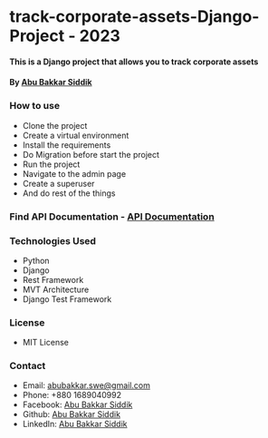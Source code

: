 # track-corporate-assets-Django-Project - 2023
#### This is a Django project that allows you to track corporate assets
#### By **[Abu Bakkar Siddik](https://github.com/AbuBakkar32/track-corporate-assets-Django-Project.git/)**

### How to use
* Clone the project
* Create a virtual environment
* Install the requirements
* Do Migration before start the project
* Run the project
* Navigate to the admin page
* Create a superuser
* And do rest of the things

### Find API Documentation - [API Documentation](https://github.com/AbuBakkar32/track-corporate-assets-Django-Project/blob/main/testProject/corporateAssetsTracker/api/API_DOCUMENTATION.md)


### Technologies Used
* Python
* Django
* Rest Framework
* MVT Architecture
* Django Test Framework

### License
* MIT License

### Contact
* Email: abubakkar.swe@gmail.com
* Phone: +880 1689040992
* Facebook: [Abu Bakkar Siddik](https://www.facebook.com/abubakkar32)
* Github: [Abu Bakkar Siddik](https://github.com/AbuBakkar32/track-corporate-assets-Django-Project.git/)
* LinkedIn: [Abu Bakkar Siddik](https://www.linkedin.com/in/abu-bakkar-siddik-17b860196/)

